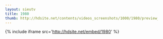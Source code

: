 ```yaml
---
layout: sieutv
title: 1980
thumb: http://hdsite.net/contents/videos_screenshots/1000/1980/preview_360p.mp4.jpg
---
```

{% include iframe src='http://hdsite.net/embed/1980' %}
 
